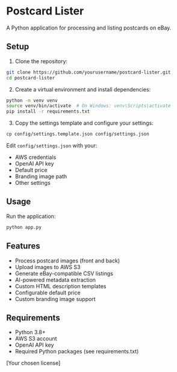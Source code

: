 # Postcard Lister

A Python application for processing and listing postcards on eBay.

## Setup

1. Clone the repository:
```bash
git clone https://github.com/yourusername/postcard-lister.git
cd postcard-lister
```

2. Create a virtual environment and install dependencies:
```bash
python -m venv venv
source venv/bin/activate  # On Windows: venv\Scripts\activate
pip install -r requirements.txt
```

3. Copy the settings template and configure your settings:
```bash
cp config/settings.template.json config/settings.json
```
Edit `config/settings.json` with your:
- AWS credentials
- OpenAI API key
- Default price
- Branding image path
- Other settings

## Usage

Run the application:
```bash
python app.py
```

## Features

- Process postcard images (front and back)
- Upload images to AWS S3
- Generate eBay-compatible CSV listings
- AI-powered metadata extraction
- Custom HTML description templates
- Configurable default price
- Custom branding image support

## Requirements

- Python 3.8+
- AWS S3 account
- OpenAI API key
- Required Python packages (see requirements.txt)

[Your chosen license] 